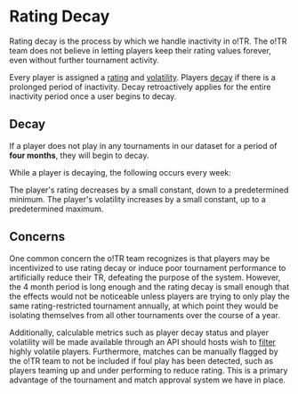 # Rating Decay

Rating decay is the process by which we handle inactivity in o!TR. The o!TR team does not believe in letting players keep their rating values forever, even without further tournament activity.

Every player is assigned a [rating](Rating-Calculation.md#rating) and [volatility](Rating-Calculation.md#volatility). Players [decay](#decay) if there is a prolonged period of inactivity. Decay retroactively applies for the entire inactivity period once a user begins to decay.

## Decay

If a player does not play in any tournaments in our dataset for a period of **four months**, they will begin to decay.

While a player is decaying, the following occurs every week:

<procedure>
<step>
The player's rating decreases by a small constant, down to a predetermined minimum.
</step>
<step>
The player's volatility increases by a small constant, up to a predetermined maximum.
</step>
</procedure>

## Concerns

One common concern the o!TR team recognizes is that players may be incentivized to use rating decay or induce poor tournament performance to artificially reduce their TR, defeating the purpose of the system. However, the 4 month period is long enough and the rating decay is small enough that the effects would not be noticeable unless players are trying to only play the same rating-restricted tournament annually, at which point they would be isolating themselves from all other tournaments over the course of a year.

Additionally, calculable metrics such as player decay status and player volatility will be made available through an API should hosts wish to [filter](https://osu.ppy.sh/wiki/en/Tournaments/Official_support#registrant-filtering-and-seeding) highly volatile players. Furthermore, matches can be manually flagged by the o!TR team to not be included if foul play has been detected, such as players teaming up and under performing to reduce rating. This is a primary advantage of the tournament and match approval system we have in place.
